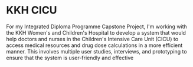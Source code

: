 # KKH CICU

For my Integrated Diploma Programme Capstone Project, I'm working with the KKH Women's and Children's Hospital to develop a system that would help doctors and nurses in the Children's Intensive Care Unit (CICU) to access medical resources and drug dose calculations in a more efficient manner. This involves multiple user studies, interviews, and prototyping to ensure that the system is user-friendly and effective
